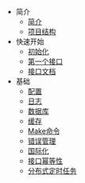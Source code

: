 - 简介
  - [简介](intro.0.home.md)
  - [项目结构](intro.1.dir.md)
- 快速开始
  - [初始化](started.0.init.md)
  - [第一个接口](started.1.first-api.md)
  - [接口文档](started.2.api-doc.md)
- 基础
  - [配置](base.0.config.md)
  - [日志](base.1.log.md)
  - [数据库](base.2.db.md)
  - [缓存](base.3.cache.md)
  - [Make命令](base.4.make.md)
  - [错误管理](base.5.reason.md)
  - [国际化](base.6.i18n.md)
  - [接口幂等性](base.7.idempotent.md)
  - [分布式定时任务](base.8.task.md)